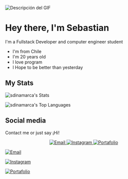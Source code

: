 ![Descripción del GIF](https://storage.googleapis.com/msgsndr/tBeqPYbZMbzOCBGoFFdh/media/685b9892476c9b90e2538ed6.gif)

# Hey there, I'm Sebastian
 I'm a Fullstack Developer and computer engineer student

-   I'm from Chile
-   I'm 20 years old
-   I love program 
-   I Hope to be better than yesterday
## My Stats
![sdinamarca's Stats](https://github-readme-stats.vercel.app/api?username=sdinamarca&theme=tokyonight&show_icons=true&hide_border=true&count_private=false)

![sdinamarca's Top Languages](https://github-readme-stats.vercel.app/api/top-langs/?username=sdinamarca&theme=tokyonight&show_icons=true&hide_border=true&layout=compact)
##  Social media
Contact me or just say ¡Hi!

<p align="center">
  <a href="mailto:sebastian@roun.solutions">
    <img src="https://img.shields.io/badge/Email-sebastian%40roun.solutions-red?style=for-the-badge&logo=gmail" alt="Email" />
  </a>
  <a href="https://www.instagram.com/a.seba.s_/">
    <img src="https://img.shields.io/badge/@a.seba.s__-E4405F?style=for-the-badge&logo=instagram&logoColor=white" alt="Instagram" />
  </a>
  <a href="https://roun.solutions">
    <img src="https://img.shields.io/badge/Portafolio-Web-blue?style=for-the-badge&logo=internet-explorer&logoColor=white" alt="Portafolio" />
  </a>
</p>


[![Email](https://img.shields.io/badge/Email-sebastian%40roun.solutions-red?style=for-the-badge&logo=gmail)](sebastian@roun.solutions)

[![Instagram](https://img.shields.io/badge/@a.seba.s__-E4405F?style=for-the-badge&logo=instagram&logoColor=white)](https://www.instagram.com/a.seba.s_/)

[![Portafolio](https://img.shields.io/badge/Portafolio-Web-blue?style=for-the-badge&logo=internet-explorer&logoColor=white)](https://roun.solutions)





